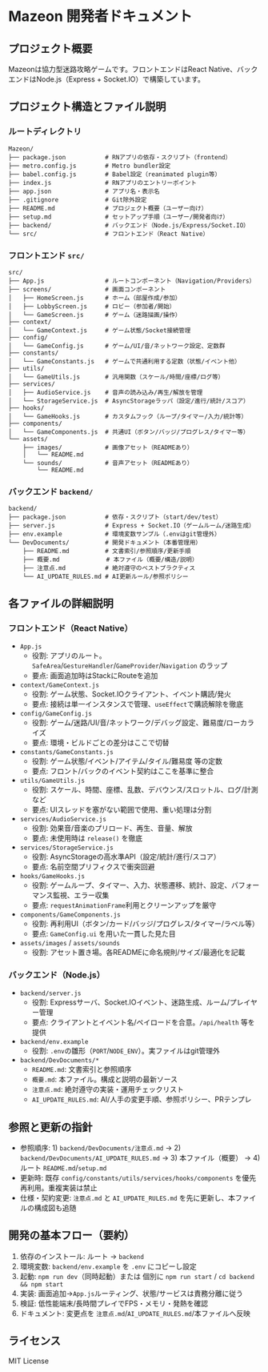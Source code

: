 # Mazeon 開発者ドキュメント

## プロジェクト概要
Mazeonは協力型迷路攻略ゲームです。フロントエンドはReact Native、バックエンドはNode.js（Express + Socket.IO）で構築しています。

## プロジェクト構造とファイル説明

### ルートディレクトリ
```
Mazeon/
├── package.json           # RNアプリの依存・スクリプト（frontend）
├── metro.config.js        # Metro bundler設定
├── babel.config.js        # Babel設定（reanimated plugin等）
├── index.js               # RNアプリのエントリーポイント
├── app.json               # アプリ名・表示名
├── .gitignore             # Git除外設定
├── README.md              # プロジェクト概要（ユーザー向け）
├── setup.md               # セットアップ手順（ユーザー/開発者向け）
├── backend/               # バックエンド（Node.js/Express/Socket.IO）
└── src/                   # フロントエンド（React Native）
```

### フロントエンド `src/`
```
src/
├── App.js                 # ルートコンポーネント（Navigation/Providers）
├── screens/               # 画面コンポーネント
│   ├── HomeScreen.js      # ホーム（部屋作成/参加）
│   ├── LobbyScreen.js     # ロビー（参加者/開始）
│   └── GameScreen.js      # ゲーム（迷路描画/操作）
├── context/
│   └── GameContext.js     # ゲーム状態/Socket接続管理
├── config/
│   └── GameConfig.js      # ゲーム/UI/音/ネットワーク設定、定数群
├── constants/
│   └── GameConstants.js   # ゲームで共通利用する定数（状態/イベント他）
├── utils/
│   └── GameUtils.js       # 汎用関数（スケール/時間/座標/ログ等）
├── services/
│   ├── AudioService.js    # 音声の読み込み/再生/解放を管理
│   └── StorageService.js  # AsyncStorageラッパ（設定/進行/統計/スコア）
├── hooks/
│   └── GameHooks.js       # カスタムフック（ループ/タイマー/入力/統計等）
├── components/
│   └── GameComponents.js  # 共通UI（ボタン/バッジ/プログレス/タイマー等）
└── assets/
    ├── images/            # 画像アセット（READMEあり）
    │   └── README.md
    └── sounds/            # 音声アセット（READMEあり）
        └── README.md
```

### バックエンド `backend/`
```
backend/
├── package.json           # 依存・スクリプト（start/dev/test）
├── server.js              # Express + Socket.IO（ゲームルーム/迷路生成）
├── env.example            # 環境変数サンプル（.envはgit管理外）
└── DevDocuments/          # 開発ドキュメント（本番管理用）
    ├── README.md          # 文書索引/参照順序/更新手順
    ├── 概要.md             # 本ファイル（概要/構造/説明）
    ├── 注意点.md           # 絶対遵守のベストプラクティス
    └── AI_UPDATE_RULES.md # AI更新ルール/参照ポリシー
```

## 各ファイルの詳細説明

### フロントエンド（React Native）
- `App.js`
  - 役割: アプリのルート。`SafeArea`/`GestureHandler`/`GameProvider`/`Navigation` のラップ
  - 要点: 画面追加時はStackにRouteを追加
- `context/GameContext.js`
  - 役割: ゲーム状態、Socket.IOクライアント、イベント購読/発火
  - 要点: 接続は単一インスタンスで管理、`useEffect`で購読解除を徹底
- `config/GameConfig.js`
  - 役割: ゲーム/迷路/UI/音/ネットワーク/デバッグ設定、難易度/ローカライズ
  - 要点: 環境・ビルドごとの差分はここで切替
- `constants/GameConstants.js`
  - 役割: ゲーム状態/イベント/アイテム/タイル/難易度 等の定数
  - 要点: フロント/バックのイベント契約はここを基準に整合
- `utils/GameUtils.js`
  - 役割: スケール、時間、座標、乱数、デバウンス/スロットル、ログ/計測 など
  - 要点: UIスレッドを塞がない範囲で使用、重い処理は分割
- `services/AudioService.js`
  - 役割: 効果音/音楽のプリロード、再生、音量、解放
  - 要点: 未使用時は `release()` を徹底
- `services/StorageService.js`
  - 役割: AsyncStorageの高水準API（設定/統計/進行/スコア）
  - 要点: 名前空間プリフィクスで衝突回避
- `hooks/GameHooks.js`
  - 役割: ゲームループ、タイマー、入力、状態遷移、統計、設定、パフォーマンス監視、エラー収集
  - 要点: `requestAnimationFrame`利用とクリーンアップを厳守
- `components/GameComponents.js`
  - 役割: 再利用UI（ボタン/カード/バッジ/プログレス/タイマー/ラベル等）
  - 要点: `GameConfig.ui` を用いた一貫した見た目
- `assets/images` / `assets/sounds`
  - 役割: アセット置き場。各READMEに命名規則/サイズ/最適化を記載

### バックエンド（Node.js）
- `backend/server.js`
  - 役割: Expressサーバ、Socket.IOイベント、迷路生成、ルーム/プレイヤー管理
  - 要点: クライアントとイベント名/ペイロードを合意。`/api/health` 等を提供
- `backend/env.example`
  - 役割: `.env`の雛形（`PORT`/`NODE_ENV`）。実ファイルはgit管理外
- `backend/DevDocuments/*`
  - `README.md`: 文書索引と参照順序
  - `概要.md`: 本ファイル。構成と説明の最新ソース
  - `注意点.md`: 絶対遵守の実装・運用チェックリスト
  - `AI_UPDATE_RULES.md`: AI/人手の変更手順、参照ポリシー、PRテンプレ

## 参照と更新の指針
- 参照順序: 1) `backend/DevDocuments/注意点.md` → 2) `backend/DevDocuments/AI_UPDATE_RULES.md` → 3) 本ファイル（概要） → 4) ルート `README.md`/`setup.md`
- 更新時: 既存 `config/constants/utils/services/hooks/components` を優先再利用。重複実装は禁止
- 仕様・契約変更: `注意点.md` と `AI_UPDATE_RULES.md` を先に更新し、本ファイルの構成図も追随

## 開発の基本フロー（要約）
1. 依存のインストール: ルート → `backend`
2. 環境変数: `backend/env.example` を `.env` にコピーし設定
3. 起動: `npm run dev`（同時起動）または 個別に `npm run start` / `cd backend && npm start`
4. 実装: 画面追加→`App.js`ルーティング、状態/サービスは責務分離に従う
5. 検証: 低性能端末/長時間プレイでFPS・メモリ・発熱を確認
6. ドキュメント: 変更点を `注意点.md`/`AI_UPDATE_RULES.md`/本ファイルへ反映

## ライセンス
MIT License